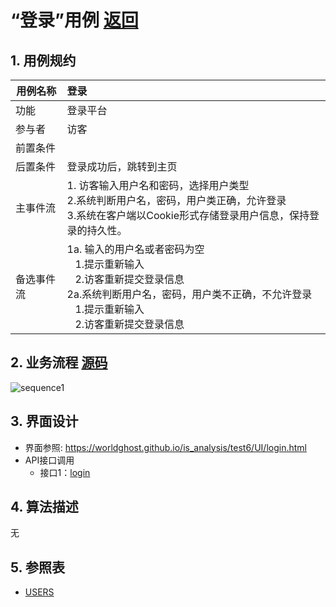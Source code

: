 # “登录”用例 [返回](../README.md)

## 1. 用例规约

|用例名称|登录|
|-------|:-------------|
|功能|登录平台|
|参与者|访客|
|前置条件| |
|后置条件|登录成功后，跳转到主页|
|主事件流| 1. 访客输入用户名和密码，选择用户类型<br/>2.系统判断用户名，密码，用户类正确，允许登录<br/>3.系统在客户端以Cookie形式存储登录用户信息，保持登录的持久性。|
|备选事件流|1a. 输入的用户名或者密码为空 <br/>&nbsp;&nbsp; 1.提示重新输入 <br/> &nbsp;&nbsp; 2.访客重新提交登录信息 <br/>2a.系统判断用户名，密码，用户类不正确，不允许登录 <br/>&nbsp;&nbsp; 1.提示重新输入 <br/> &nbsp;&nbsp; 2.访客重新提交登录信息 |

## 2. 业务流程  [源码](../登录顺序图.puml)
![sequence1](../useCase/登录顺序图.png) 
## 3. 界面设计
- 界面参照: https://worldghost.github.io/is_analysis/test6/UI/login.html
- API接口调用
    - 接口1：[login](../interface/login.md)

## 4. 算法描述 
无  
## 5. 参照表

- [USERS](../dataBaseDesign.md/#USERS)
